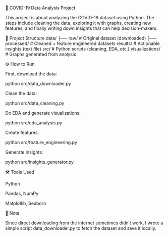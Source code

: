 📘 COVID-19 Data Analysis Project

This project is about analyzing the COVID-19 dataset using Python.
The steps include cleaning the data, exploring it with graphs, creating new features, and finally writing down insights that can help decision-makers.

📂 Project Structure
data/
 ├── raw/                # Original dataset (downloaded)
 ├── processed/          # Cleaned + feature engineered datasets
results/                 # Actionable insights (text file)
src/                     # Python scripts (cleaning, EDA, etc.)
visualizations/          # Graphs generated from analysis

⚙️ How to Run

First, download the data:

python src/data_downloader.py


Clean the data:

python src/data_cleaning.py


Do EDA and generate visualizations:

python src/eda_analysis.py


Create features:

python src/feature_engineering.py


Generate insights:

python src/insights_generator.py

🛠 Tools Used

Python

Pandas, NumPy

Matplotlib, Seaborn

📌 Note

Since direct downloading from the internet sometimes didn’t work, I wrote a simple script data_downloader.py to fetch the dataset and save it locally.